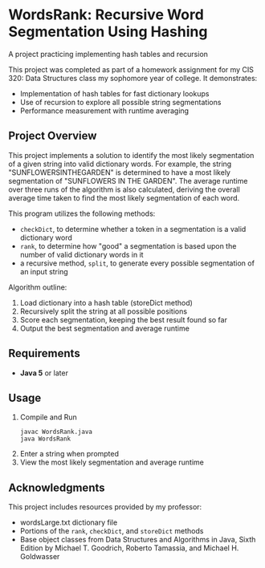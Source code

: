 # WordsRank: Recursive Word Segmentation Using Hashing
A project practicing implementing hash tables and recursion

This project was completed as part of a homework assignment for my CIS 320: Data Structures class my sophomore year of college. It demonstrates:
- Implementation of hash tables for fast dictionary lookups
- Use of recursion to explore all possible string segmentations
- Performance measurement with runtime averaging

## Project Overview
This project implements a solution to identify the most likely segmentation of a given string into valid dictionary words. For example, the string "SUNFLOWERSINTHEGARDEN" is determined to have a most likely segmentation of "SUNFLOWERS IN THE GARDEN". The average runtime over three runs of the algorithm is also calculated, deriving the overall average time taken to find the most likely segmentation of each word.  

This program utilizes the following methods:
- `checkDict`, to determine whether a token in a segmentation is a valid dictionary word
- `rank`, to determine how "good" a segmentation is based upon the number of valid dictionary words in it
- a recursive method, `split`, to generate every possible segmentation of an input string

Algorithm outline:
1. Load dictionary into a hash table (storeDict method)
2. Recursively split the string at all possible positions
3. Score each segmentation, keeping the best result found so far
4. Output the best segmentation and average runtime

## Requirements
- <b>Java 5</b> or later  

## Usage
1. Compile and Run
   ```
   javac WordsRank.java
   java WordsRank
   ```
3. Enter a string when prompted
4. View the most likely segmentation and average runtime  

## Acknowledgments
This project includes resources provided by my professor:
- wordsLarge.txt dictionary file
- Portions of the `rank`, `checkDict`, and `storeDict` methods
- Base object classes from Data Structures and Algorithms in Java, Sixth Edition by Michael T. Goodrich, Roberto Tamassia, and Michael H. Goldwasser
